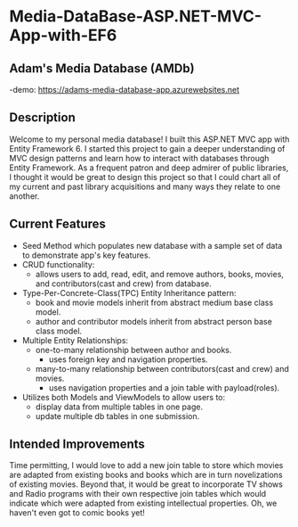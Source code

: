 #  Media-DataBase-ASP.NET-MVC-App-with-EF6


  ## Adam's Media Database (AMDb)
   -demo: https://adams-media-database-app.azurewebsites.net
 
  ## Description
  Welcome to my personal media database! I built this ASP.NET MVC app with Entity Framework 6. I started this project to gain a deeper understanding of MVC design patterns 
  and learn how to interact with databases through Entity Framework. As a frequent patron and deep admirer of public libraries, I thought it would be great to design this project so that I could chart all of my current and past library acquisitions and many ways they relate to one another. 
  
  ## Current Features
  * Seed Method which populates new database with a sample set of data to demonstrate app's key features.
  * CRUD functionality:
     * allows users to add, read, edit, and remove authors, books, movies, and contributors(cast and crew) from database.
  * Type-Per-Concrete-Class(TPC) Entity Inheritance pattern:
     * book and movie models inherit from abstract medium base class model.
     * author and contributor models inherit from abstract person base class model.
  * Multiple Entity Relationships:
     * one-to-many relationship between author and books.
        - uses foreign key and navigation properties.
     * many-to-many relationship between contributors(cast and crew) and movies.
        - uses navigation properties and a join table with payload(roles).
  * Utilizes both Models and ViewModels to allow users to:
     * display data from multiple tables in one page.
     * update multiple db tables in one submission.

## Intended Improvements
Time permitting, I would love to add a new join table to store which movies are adapted from existing books and books which are in turn novelizations of existing movies. Beyond that, it would be great to incorporate TV shows and Radio programs with their own respective join tables which would indicate which were adapted from existing intellectual properties. Oh, we haven't even got to comic books yet! 
